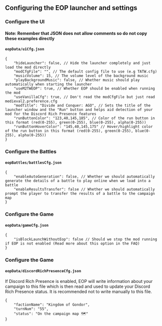 ## Configuring the EOP launcher and settings

### Configure the UI

#### Note: Remember that JSON does not allow comments so do not copy these examples directly

#### ```eopData/uiCfg.json```

```
{
    "hideLauncher": false, // Hide the launcher completely and just load the mod directly
    "modCfgFile": "", // The default config file to use (e.g TATW.cfg)
    "musicVolume": 15, // The volume level of the background music
    "playBackgroundMusic": false, // Whether music should play automatically when starting the launcher
    "useM2TWEOP": true, // Whether EOP should be enabled when running the mod
    "useVanillaCfg": true, // Don't read the modCfgFile but just read medieval2.preference.cfg
    "modTitle": "Divide and Conquer: AGO", // Sets the title of the launcher window and the "Run" button and helps aid detection of your mod for the Discord Rich Presence features
    "runButtonColor": "123,40,145,185", // Color of the run button in this format (red(0-255), green(0-255), blue(0-255), alpha(0-255))
    "runButtonHoverColor": "145,40,145,175" // Hover/highlight color of the run button in this format (red(0-255), green(0-255), blue(0-255), alpha(0-255))
}
```

### Configure the Battles

#### ```eopBattles/battlesCfg.json```

```
{
    "enableAutoGeneration": false, // Whether we should automatically generate the details of a battle to play online when we load into a battle
    "enableResultsTransfer": false // Whether we should automatically prompt the player to transfer the results of a battle to the campaign map
}
```

### Configure the Game

#### ```eopData/gameCfg.json```

```
{
    "isBlockLaunchWithoutEop": false // Should we stop the mod running if EOP is not enabled (Read more about this option in the FAQ)
}
```

### Configure the Game

#### ```eopData/discordRichPresenceCfg.json```

If Discord Rich Presence is enabled, EOP will write information about your campaign to this file which is then read and used to update your Discord Rich Presence status.
It is recommended not to write manually to this file.

```
{
    "factionName": "Kingdom of Gondor",
    "turnNum": "55",
    "status": "On the campaign map 🗺️"
}
```
